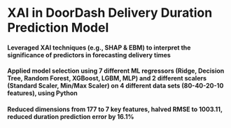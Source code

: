 # XAI in DoorDash Delivery Duration Prediction Model

#### Leveraged XAI techniques (e.g., SHAP & EBM) to interpret the significance of predictors in forecasting delivery times
#### Applied model selection using 7 different ML regressors (Ridge, Decision Tree, Random Forest, XGBoost, LGBM, MLP) and 2 different scalers (Standard Scaler, Min/Max Scaler) on 4 different data sets (80-40-20-10 features), using Python
#### Reduced dimensions from 177 to 7 key features, halved RMSE to 1003.11, reduced duration prediction error by 16.1%

